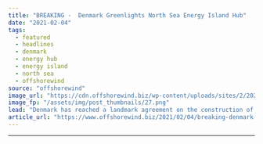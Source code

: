 ```yaml
---
title: "BREAKING -  Denmark Greenlights North Sea Energy Island Hub"
date: "2021-02-04"
tags: 
  - featured
  - headlines
  - denmark
  - energy hub
  - energy island
  - north sea
  - offshorewind
source: "offshorewind"
image_url: "https://cdn.offshorewind.biz/wp-content/uploads/sites/2/2021/02/04133007/Denmark-Greenlights-North-Sea-Energy-Island-Hub.png"
image_fp: "/assets/img/post_thumbnails/27.png"
lead: "Denmark has reached a landmark agreement on the construction of an energy hub in"
article_url: "https://www.offshorewind.biz/2021/02/04/breaking-denmark-greenlights-north-sea-energy-island-hub/"
---
```


---
